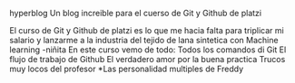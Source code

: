 hyperblog
Un blog increible para el cuerso de Git y Github de platzi

El curso de Git y Github de platzi es lo que me hacia falta para triplicar mi
salario y lanzarme a la industria del tejido de lana sintetica con Machine
learning
-niñita
En este curso vemo de todo:
Todos los comandos di Git El flujo de trabajo de Github
El verdadero amor por la buena practica Trucos muy locos del profesor
*Las personalidad multiples de Freddy
